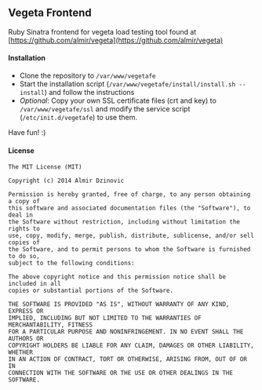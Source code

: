 ## Vegeta Frontend

Ruby Sinatra frontend for vegeta load testing tool found at [https://github.com/almir/vegeta](https://github.com/almir/vegeta)

#### Installation

- Clone the repository to ```/var/www/vegetafe```
- Start the installation script (```/var/www/vegetafe/install/install.sh --install```) and follow the instructions
- *Optional*: Copy your own SSL certificate files (crt and key) to ```/var/www/vegetafe/ssl``` and modify the service script (```/etc/init.d/vegetafe```) to use them.

Have fun! :)

#### License
```
The MIT License (MIT)

Copyright (c) 2014 Almir Dzinovic

Permission is hereby granted, free of charge, to any person obtaining a copy of
this software and associated documentation files (the "Software"), to deal in
the Software without restriction, including without limitation the rights to
use, copy, modify, merge, publish, distribute, sublicense, and/or sell copies of
the Software, and to permit persons to whom the Software is furnished to do so,
subject to the following conditions:

The above copyright notice and this permission notice shall be included in all
copies or substantial portions of the Software.

THE SOFTWARE IS PROVIDED "AS IS", WITHOUT WARRANTY OF ANY KIND, EXPRESS OR
IMPLIED, INCLUDING BUT NOT LIMITED TO THE WARRANTIES OF MERCHANTABILITY, FITNESS
FOR A PARTICULAR PURPOSE AND NONINFRINGEMENT. IN NO EVENT SHALL THE AUTHORS OR
COPYRIGHT HOLDERS BE LIABLE FOR ANY CLAIM, DAMAGES OR OTHER LIABILITY, WHETHER
IN AN ACTION OF CONTRACT, TORT OR OTHERWISE, ARISING FROM, OUT OF OR IN
CONNECTION WITH THE SOFTWARE OR THE USE OR OTHER DEALINGS IN THE SOFTWARE.
```
